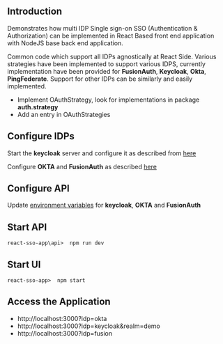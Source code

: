## Introduction

Demonstrates how multi IDP Single sign-on SSO (Authentication & Authorization) can be implemented in React Based front end application with NodeJS base back end application.

Common code which support all IDPs agnostically at React Side.
Various strategies have been implemented to support various IDPS, currently implementation have been provided for **FusionAuth**, **Keycloak**, **Okta**, **PingFederate**. 
Support for other IDPs can be similarly and easily implemented. 

* Implement OAuthStrategy, look for implementations in package **auth.strategy**
* Add an entry in OAuthStrategies 

## Configure IDPs

Start the **keycloak** server and configure it as described from [here](https://reachmnadeem.wordpress.com/2020/02/05/authentication-sso-with-oauth2-and-jwt-in-react-application-with-nodejs-back-end-and-keycloak-iam/)

Configure **OKTA** and **FusionAuth** as described [here](https://reachmnadeem.wordpress.com/2020/02/08/multi-ipd-support-on-react-app-for-sso-using-oauth2/)

## Configure API
Update [environment variables](https://github.com/mnadeem/react-sso-app/blob/master/api/.env) for **keycloak**, **OKTA** and **FusionAuth**

## Start API

`react-sso-app\api>  npm run dev `

## Start UI

`react-sso-app>  npm start`

## Access the Application
* http://localhost:3000?idp=okta
* http://localhost:3000?idp=keycloak&realm=demo
* http://localhost:3000?idp=fusion